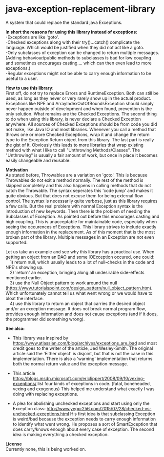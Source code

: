 # java-exception-replacement-library
A system that could replace the standard java Exceptions.

<b>In short the reasons for using this library instead of exceptions:</b>
<br>-Exceptions are like 'goto'. 
<br>-Checked exceptions along with their try()...catch() complicate the language. Which would be justified when they did not act like a goto.
<br>-Only subclasses of exception can be changed to return multiple messages. (Adding behaviour/public methods to subclasses is bad for low coupling and sometimes encourages casting.... which can then even lead to more exceptions.)
<br>-Regular exceptions might not be able to carry enough information to be useful to a user.

<b>How to use this library:</b><br>
First off, do not try to replace Errors and RuntimeException. Both can still be used, as long as they never or very rarely show up in the actual product. Exceptions like NPE and ArrayIndexOutOfBoundsException should simply never happen outside of development and when found, prevention is the only solution.
What remains are the Checked Exceptions. The second thing to do when using this library, is never declare a Checked Exception anywhere.
All sources of Checked Exceptions should be from code you did not make, like Java IO and most libraries. Whenever you call a method that throws one or more Checked Exceptions, wrap it and change the return type to the Exception Return object from this library.
The last part is really the gist of it. Obviously this leads to more libraries that wrap existing method with what I like to call
"Unthrowing Methods/Classes". The "Unthrowing" is usually a fair amount of work, but once in place it becomes easily changeable and reusable.

<b>Motivation</b><br>
As stated before, Throwables are a variation on 'goto'. This is because Throwables do not exit a method normally. The rest of the method is skipped completely and this also happens in calling methods that do not catch the Throwable. The syntax seperates this 'code jump' and makes it quite obvious. But that does not excuse them for being external flow control. 
The syntax is necessarily quite verbose, just as this library requires a few calls. But the real problem with normal Exception syntax is the introduction of new keywords. 
Then there is the problem of needing the Subclasses of Exception. As pointed out before this encourages casting and high coupling. This is unacceptable for maintainable code, especially when seeing the occurences of Exceptions. This library strives to include exactly enough information in the replacement. As of this moment that is the most broken part of the library. Multiple messages in an Exception are not even supported.

Let us take an example and see why this library has a practical use. When getting an object from an DAO and some IOException occured, one could:
<br>&emsp;1) return null, which usually leads to a lot of null-checks in the code and NPE's showing up.
<br>&emsp;2) 'return' an exception, bringing along all undesirable side-effects mentioned earlier.
<br>&emsp;3) use the Null Object pattern to work around the null (https://www.tutorialspoint.com/design_pattern/null_object_pattern.htm). Which unfortunately cannot tell us what went wrong or we would have to bloat the interface.
<br>&emsp;4) use this library to return an object that carries the desired object and/or an exception message. It does not break normal program flow, provides enough information and does not cause exceptions (and if it does, the programmer did something wrong).

<b>See also:</b><br>
- This library was inspired by https://www.atlassian.com/blog/archives/exceptions_are_bad and most credit goes to the writer of the article, Jed Wesley-Smith.
The original article said the 'Either object' is disjoint, but that is not the case in this implementation.
There is also a 'warning' implementation that returns both the normal return value and the exception message.

- This article https://blogs.msdn.microsoft.com/ericlippert/2008/09/10/vexing-exceptions/ list four kinds of exceptions in code.
(fatal, boneheaded, vexing and exogenous) This helped me understand what exactly I was doing with replacing exceptions.

- A plea for abolishing unchecked exceptions and start using only the Exception class: http://www.yegor256.com/2015/07/28/checked-vs-unchecked-exceptions.html
His first idea is that subclassing Exception is weird/bad because the exception needs to carry enough information to identify what went wrong. He proposes a sort of SmartException that does carry/knows enough about every case of exception.
The second idea is making everything a checked exception.

<b>License</b><br>
Currently none, this is being worked on. 
